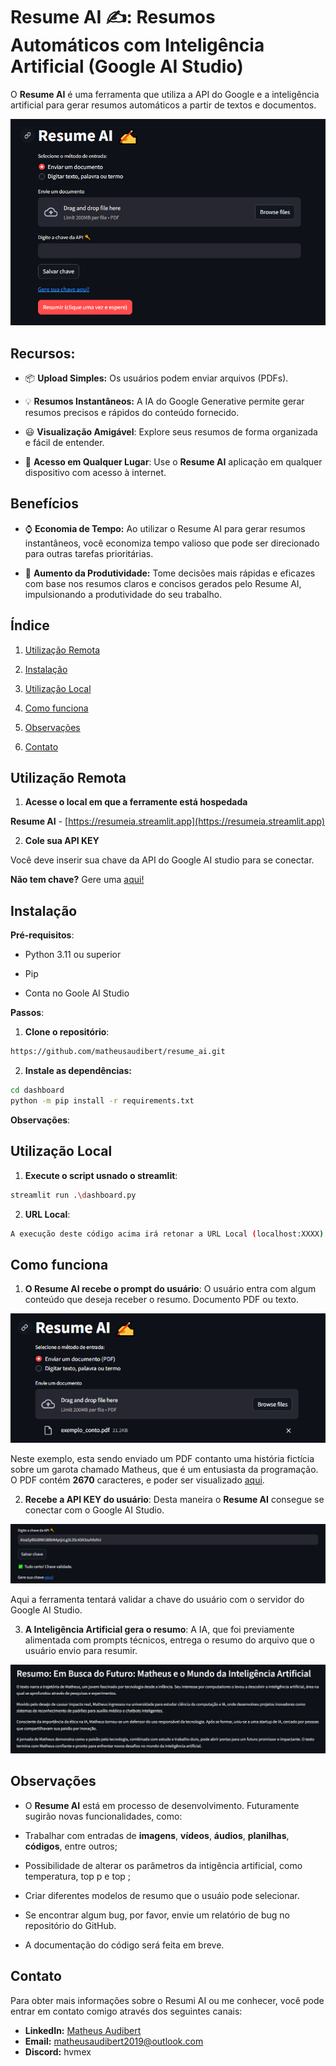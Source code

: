 # Resume AI ✍️: Resumos Automáticos com Inteligência Artificial (Google AI Studio)

O **Resume AI** é uma ferramenta que utiliza a API do Google e a inteligência artificial para gerar resumos automáticos a partir de textos e documentos.

![Logo](docs/resume_ai_interface.png)

## Recursos:

-  📦 **Upload Simples:** Os usuários podem enviar arquivos (PDFs).
  
- 💡 **Resumos Instantâneos:** A IA do Google Generative permite gerar resumos precisos e rápidos do conteúdo fornecido.
  
- 😃 **Visualização Amigável**: Explore seus resumos de forma organizada e fácil de entender.
  
- 📲 **Acesso em Qualquer Lugar**: Use o **Resume AI** aplicação em qualquer dispositivo com acesso à internet.

## Benefícios

- ⌚️ **Economia de Tempo:** Ao utilizar o Resume AI para gerar resumos instantâneos, você economiza tempo valioso que pode ser direcionado para outras tarefas prioritárias.
  
- 🧱 **Aumento da Produtividade:** Tome decisões mais rápidas e eficazes com base nos resumos claros e concisos gerados pelo Resume AI, impulsionando a produtividade do seu trabalho.

## Índice

1. [Utilização Remota](#utilização-remota)   

2. [Instalação](#instalação)

3. [Utilização Local](#utilização-local)

4. [Como funciona](#como-funciona)

5. [Observações](#observaçõess)

6. [Contato](#contato)

## Utilização Remota

1. **Acesse o local em que a ferramente está hospedada**

**Resume AI** - [https://resumeia.streamlit.app](https://resumeia.streamlit.app)

2. **Cole sua API KEY**

Você deve inserir sua chave da API do Google AI studio para se conectar.

**Não tem chave?** Gere uma [aqui!](https://aistudio.google.com/app/apikey)

## Instalação

**Pré-requisitos**:

- Python 3.11 ou superior

- Pip

- Conta no Goole AI Studio

**Passos**:

1. **Clone o repositório**:

```bash
https://github.com/matheusaudibert/resume_ai.git
```

2. **Instale as dependências:**

```bash
cd dashboard
python -m pip install -r requirements.txt
```

**Observações**:



## Utilização Local

1. **Execute o script usnado o streamlit**:

```bash
streamlit run .\dashboard.py
```

2. **URL Local**:
```bash
A execução deste código acima irá retonar a URL Local (localhost:XXXX). Cole-a no em seu navegador.
```

## Como funciona

1. **O Resume AI recebe o prompt do usuário**: O usuário entra com algum conteúdo que deseja receber o resumo. Documento PDF ou texto.

![Logo](docs/resume_ai_pdf_upload.png)

Neste exemplo, esta sendo enviado um PDF contanto uma história fictícia sobre um garota chamado Matheus, que é um entusiasta da programação. O PDF contém **2670** caracteres, e poder ser visualizado [aqui](docs/exemplo_conto.pdf). 

2. **Recebe a API KEY do usuário**: Desta maneira o **Resume AI** consegue se conectar com o Google AI Studio.

![Logo](docs/resume_ai_api_key.png)

Aqui a ferramenta tentará validar a chave do usuário com o servidor do Google AI Studio.

3. **A Inteligência Artificial gera o resumo**: A IA, que foi previamente alimentada com prompts técnicos, entrega o resumo do arquivo que o usuário envio para resumir. 

![Logo](docs/resume_ai_output.png)

## Observações

- O **Resume AI** está em processo de desenvolvimento. Futuramente sugirão novas funcionalidades, como: 
- Trabalhar com entradas de **imagens**, **vídeos**, **áudios**, **planilhas**, **códigos**, entre outros;
- Possibilidade de alterar os parâmetros da intigência artificial, como temperatura, top p e top ;
- Criar diferentes modelos de resumo que o usuáio pode selecionar.
  
- Se encontrar algum bug, por favor, envie um relatório de bug no repositório do GitHub.
  
- A documentação do código será feita em breve.

## Contato

Para obter mais informações sobre o Resumi AI ou me conhecer, você pode entrar em contato comigo através dos seguintes canais:

- **LinkedIn:** [Matheus Audibert](https://www.linkedin.com/in/matheusaudibert/)
- **Email:** matheusaudibert2019@outlook.com
- **Discord:** hvmex
